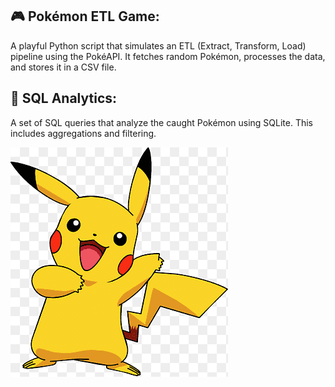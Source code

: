 ## 🎮 **Pokémon ETL Game:** 
A playful Python script that simulates an ETL (Extract, Transform, Load) pipeline using the PokéAPI. It fetches random Pokémon, processes the data, and stores it in a CSV file.

## 🧠 **SQL Analytics:** 
A set of SQL queries that analyze the caught Pokémon using SQLite. This includes aggregations and filtering.

![Pikachu](data/pikachu.png)

